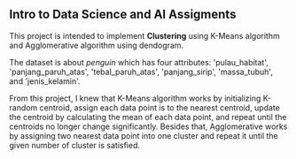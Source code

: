 ## Intro to Data Science and AI Assigments

This project is intended to implement **Clustering** using K-Means algorithm and Agglomerative algorithm using dendogram.

The dataset is about *penguin* which has four attributes: 'pulau_habitat', 'panjang_paruh_atas', 'tebal_paruh_atas', 'panjang_sirip', 'massa_tubuh', and 'jenis_kelamin'. 

From this project, I knew that K-Means algorithm works by initializing K-random centroid, assign each data point is to the nearest centroid, update the centroid by calculating the mean of each data point, and repeat until the centroids no longer change significantly. Besides that, Agglomerative works by assigning two nearest data point into one cluster and repeat it until the given number of cluster is satisfied.
